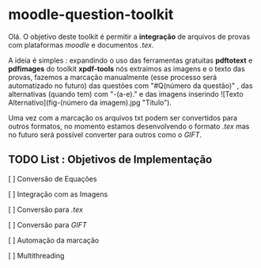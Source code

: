 # moodle-question-toolkit

Olá. O objetivo deste toolkit é permitir a **integração** de arquivos de provas com plataformas *moodle* e documentos *.tex*.

A ideia é simples : expandindo o uso das ferramentas gratuitas **pdftotext** e **pdfimages** do toolkit **xpdf-tools** nós extraimos as imagens e o texto das provas,
fazemos a marcação manualmente (esse processo será automatizado no futuro) das questões com "#Q(número da questão)" , das alternativas (quando tem) com "-(a-e)." e das
imagens inserindo ![Texto Alternativo](fig-(número da imagem).jpg "Titulo").

Uma vez com a marcação os arquivos txt podem ser convertidos para outros formatos, no momento estamos desenvolvendo o formato *.tex* mas no futuro será possível converter para outros como  o *GIFT*.

## TODO List : Objetivos de Implementação

[ ]  Conversão de Equações

[ ]  Integração com as Imagens

[ ]  Conversão para *.tex*

[ ]  Conversão para *GIFT*

[ ]  Automação da marcação

[ ]  Multithreading
